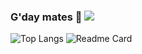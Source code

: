 ### G'day mates 👋 ![](https://komarev.com/ghpvc/?username=wi2liamalpha&color=blue)
![Top Langs](https://github-readme-stats.vercel.app/api/top-langs/?username=wi2liamalpha&theme=highcontrast&layout=compact)  ![Readme Card](https://github-readme-stats.vercel.app/api/pin/?username=wi2liamalpha&repo=INTE2512_final&theme=highcontrast)
<!--
**wi2liamalpha/wi2liamalpha** is a ✨ _special_ ✨ repository because its `README.md` (this file) appears on your GitHub profile.

Here are some ideas to get you started:

- 🔭 I’m currently working on ...
- 🌱 I’m currently learning ...
- 👯 I’m looking to collaborate on ...
- 🤔 I’m looking for help with ...
- 💬 Ask me about ...
- 📫 How to reach me: ...
- 😄 Pronouns: ...
- ⚡ Fun fact: ...
-->
